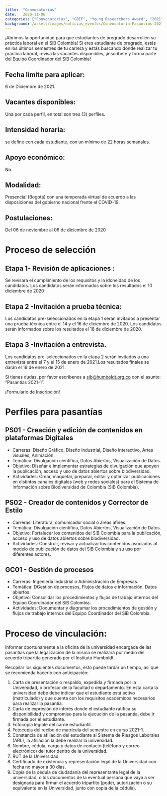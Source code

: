```yaml
---
title:  "Convocatorias"
date:   2020-11-06
categories: ["Convocatorias", "GBIF", "Young Researchers Award", "2021"]
background: /assets/images/noticias_eventos/Convocatoria-Pasantias-2021-1-22-min-1000x1000.jpg
---
```


¡Abrimos la oportunidad para que estudiantes de pregrado desarrollen su práctica laboral en el SiB Colombia!
Si eres estudiante de pregrado, estás en los últimos semestres de tu carrera y estás buscando dónde realizar tu práctica laboral, revisa las vacantes disponibles, ¡inscríbete y forma parte del Equipo Coordinador del SiB Colombia!

## Fecha límite para aplicar: 
6 de Diciembre de 2021.
## Vacantes disponibles: 
Una por cada perfil, en total son tres (3) perfiles.
## Intensidad horaria: 
se define con cada estudiante, con un mínimo de 22 horas semanales.
## Apoyo económico: 
No.
## Modalidad: 
Presencial (Bogotá) con una temporada virtual de acuerdo a las disposiciones del gobierno nacional frente el COVID-19.
## Postulaciones: 
Del 06 de noviembre al 06 de diciembre de 2020

# Proceso de selección

## Etapa 1- Revisión de aplicaciones :  
Se revisará el cumplimiento de los requisitos y la idoneidad de los candidatos. Los candidatos serán informados sobre los resultados el 10 diciembre de 2020
## Etapa 2 -Invitación a prueba técnica: 
Los candidatos pre-seleccionados en la etapa 1 serán invitados a presentar una prueba técnica entre el 14 y el 16 de diciembre de 2020. Los candidatos serán informados sobre los resultados el 18 de diciembre de 2020.
## Etapa 3 -Invitación a entrevista.
Los candidatos pre-seleccionados en la etapa 2 serán invitados a una entrevista entre el 7 y el 15 de enero de 2021.Los resultados finales se darán el  19 de enero de 2021.

Si tienes dudas, por favor escríbenos a sib@humboldt.org.co con el asunto: “Pasantías 2021-1”.

¡Formulario de Inscripción!

# Perfiles para pasantías

## PS01 - Creación y edición de contenidos en plataformas Digitales

- Carreras: Diseño Gráfico, Diseño Industrial, Diseño interactivo, Artes visuales, Animación.
- Temática: Divulgación científica, Datos Abiertos, Visualización de Datos.
- Objetivo: Diseñar e implementar estrategias de divulgación que apoyen la publicación, acceso y uso de datos abiertos sobre biodiversidad.
- Actividades: Crear, maquetar, preparar, editar y optimizar publicaciones en distintos canales digitales (web y redes sociales) para el Sistema de Información sobre Biodiversidad de Colombia (SiB Colombia).

## PS02 - Creador de contenidos y Corrector de Estilo

- Carreras: Literatura, comunicador social o áreas afines.
- Temática: Divulgación científica, Datos Abiertos, Visualización de Datos.
- Objetivo: Fortalecer los contenidos del SiB Colombia para la publicación, acceso y uso de datos abiertos sobre biodiversidad.
- Actividades: Construir, revisar y actualizar los contenidos asociados al modelo de publicación de datos del SiB Colombia y su uso por diferentes actores.

## GC01 - Gestión de procesos

- Carreras: Ingeniería Industrial o Administración de Empresas.
- Temática: DGestión de procesos, Flujos de datos e información, Datos abiertos.
- Objetivo: Consolidar los procedimientos y flujos de trabajo internos del Equipo Coordinador del SiB Colombia.
- Actividades: Documentar y diagramar los procedimientos de gestión y flujos de trabajo internos del Equipo Coordinador del SiB Colombia.

# Proceso de vinculación:

Informar oportunamente a la oficina de la universidad encargada de las pasantías que la legalización de la misma se realizará por medio del acuerdo tripartita generado por el Instituto Humboldt.

Recopilar los siguientes documentos, esto puede tardar un tiempo, así que se recomienda hacerlo con anticipación:

1. Carta de presentación o respaldo, expedida y firmada por la Universidad, o profesor de la facultad o departamento. En esta carta la universidad debe debe indicar que el estudiante está activo (matriculado) y que cuenta con los requisitos académicos necesarios para realizar la pasantía.
2. Carta de expresión de interés donde el estudiante ratifica su disponibilidad y compromiso para la ejecución de la pasantía, debe ir firmada por el estudiante.
3. Fotocopia legible del carné estudiantil.
4. Fotocopia del recibo de matrícula del semestre en curso 2021-1.
5. Constancia de afiliación del estudiante al Sistema de Riesgos Laborales (ARL), la afiliación la debe realizar la universidad.
6. Nombre, cédula, cargo y datos de contacto (teléfono y correo electrónico) del tutor dentro de la universidad.
7.  RUT de la Universidad.
8.  Certificado de existencia y representación legal de la Universidad con fecha no mayor a 30 días.
9.  Copia de la cédula de ciudadanía del representante legal de la universidad, o los documentos de la eventual persona que vaya a ser designada para firmar el acuerdo tripartito (poder, autorización o su equivalente en la Universidad, junto con copia de la cédula). 



